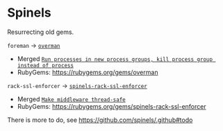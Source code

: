 # Spinels

Resurrecting old gems.

`foreman` → [`overman`](https://github.com/spinels/overman)

* Merged [`Run processes in new process groups, kill process group instead of process`](https://github.com/spinels/overman/pull/1)
* RubyGems: https://rubygems.org/gems/overman

`rack-ssl-enforcer` → [`spinels-rack-ssl-enforcer`](https://github.com/spinels/rack-ssl-enforcer)

* Merged [`Make middleware thread-safe`](https://github.com/spinels/rack-ssl-enforcer/pull/2)
* RubyGems: https://rubygems.org/gems/spinels-rack-ssl-enforcer

There is more to do, see https://github.com/spinels/.github#todo
